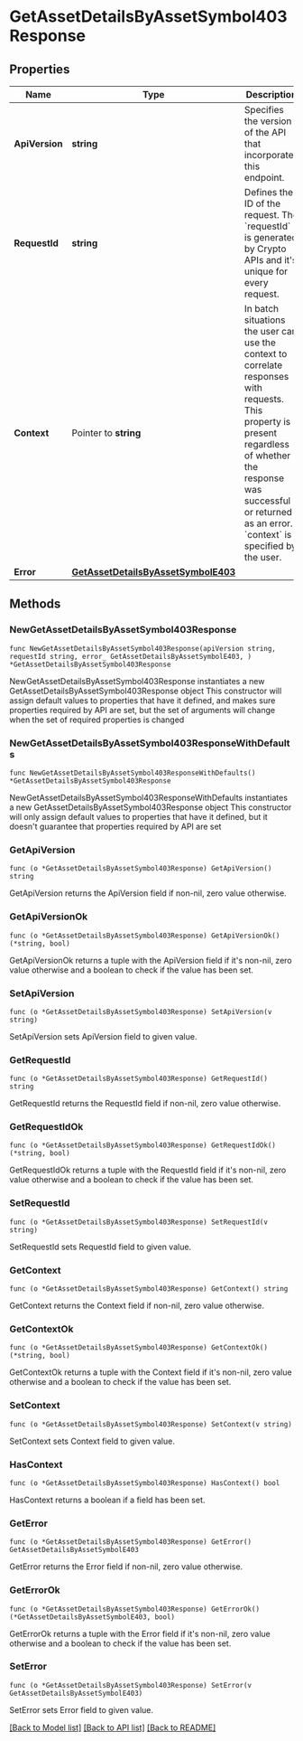 # GetAssetDetailsByAssetSymbol403Response

## Properties

Name | Type | Description | Notes
------------ | ------------- | ------------- | -------------
**ApiVersion** | **string** | Specifies the version of the API that incorporates this endpoint. | 
**RequestId** | **string** | Defines the ID of the request. The &#x60;requestId&#x60; is generated by Crypto APIs and it&#39;s unique for every request. | 
**Context** | Pointer to **string** | In batch situations the user can use the context to correlate responses with requests. This property is present regardless of whether the response was successful or returned as an error. &#x60;context&#x60; is specified by the user. | [optional] 
**Error** | [**GetAssetDetailsByAssetSymbolE403**](GetAssetDetailsByAssetSymbolE403.md) |  | 

## Methods

### NewGetAssetDetailsByAssetSymbol403Response

`func NewGetAssetDetailsByAssetSymbol403Response(apiVersion string, requestId string, error_ GetAssetDetailsByAssetSymbolE403, ) *GetAssetDetailsByAssetSymbol403Response`

NewGetAssetDetailsByAssetSymbol403Response instantiates a new GetAssetDetailsByAssetSymbol403Response object
This constructor will assign default values to properties that have it defined,
and makes sure properties required by API are set, but the set of arguments
will change when the set of required properties is changed

### NewGetAssetDetailsByAssetSymbol403ResponseWithDefaults

`func NewGetAssetDetailsByAssetSymbol403ResponseWithDefaults() *GetAssetDetailsByAssetSymbol403Response`

NewGetAssetDetailsByAssetSymbol403ResponseWithDefaults instantiates a new GetAssetDetailsByAssetSymbol403Response object
This constructor will only assign default values to properties that have it defined,
but it doesn't guarantee that properties required by API are set

### GetApiVersion

`func (o *GetAssetDetailsByAssetSymbol403Response) GetApiVersion() string`

GetApiVersion returns the ApiVersion field if non-nil, zero value otherwise.

### GetApiVersionOk

`func (o *GetAssetDetailsByAssetSymbol403Response) GetApiVersionOk() (*string, bool)`

GetApiVersionOk returns a tuple with the ApiVersion field if it's non-nil, zero value otherwise
and a boolean to check if the value has been set.

### SetApiVersion

`func (o *GetAssetDetailsByAssetSymbol403Response) SetApiVersion(v string)`

SetApiVersion sets ApiVersion field to given value.


### GetRequestId

`func (o *GetAssetDetailsByAssetSymbol403Response) GetRequestId() string`

GetRequestId returns the RequestId field if non-nil, zero value otherwise.

### GetRequestIdOk

`func (o *GetAssetDetailsByAssetSymbol403Response) GetRequestIdOk() (*string, bool)`

GetRequestIdOk returns a tuple with the RequestId field if it's non-nil, zero value otherwise
and a boolean to check if the value has been set.

### SetRequestId

`func (o *GetAssetDetailsByAssetSymbol403Response) SetRequestId(v string)`

SetRequestId sets RequestId field to given value.


### GetContext

`func (o *GetAssetDetailsByAssetSymbol403Response) GetContext() string`

GetContext returns the Context field if non-nil, zero value otherwise.

### GetContextOk

`func (o *GetAssetDetailsByAssetSymbol403Response) GetContextOk() (*string, bool)`

GetContextOk returns a tuple with the Context field if it's non-nil, zero value otherwise
and a boolean to check if the value has been set.

### SetContext

`func (o *GetAssetDetailsByAssetSymbol403Response) SetContext(v string)`

SetContext sets Context field to given value.

### HasContext

`func (o *GetAssetDetailsByAssetSymbol403Response) HasContext() bool`

HasContext returns a boolean if a field has been set.

### GetError

`func (o *GetAssetDetailsByAssetSymbol403Response) GetError() GetAssetDetailsByAssetSymbolE403`

GetError returns the Error field if non-nil, zero value otherwise.

### GetErrorOk

`func (o *GetAssetDetailsByAssetSymbol403Response) GetErrorOk() (*GetAssetDetailsByAssetSymbolE403, bool)`

GetErrorOk returns a tuple with the Error field if it's non-nil, zero value otherwise
and a boolean to check if the value has been set.

### SetError

`func (o *GetAssetDetailsByAssetSymbol403Response) SetError(v GetAssetDetailsByAssetSymbolE403)`

SetError sets Error field to given value.



[[Back to Model list]](../README.md#documentation-for-models) [[Back to API list]](../README.md#documentation-for-api-endpoints) [[Back to README]](../README.md)


